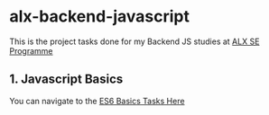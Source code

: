 # alx-backend-javascript
This is the project tasks done for my Backend JS studies at [ALX SE Programme](https://www.alxafrica.com)

## 1. Javascript Basics
You can navigate to the [ES6 Basics Tasks Here](./0x00-ES6_basic)
